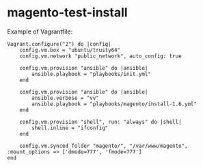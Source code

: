 magento-test-install
====================

Example of Vagrantfile:

    Vagrant.configure("2") do |config|
        config.vm.box = "ubuntu/trusty64"
        config.vm.network "public_network", auto_config: true
      
        config.vm.provision "ansible" do |ansible|
            ansible.playbook = "playbooks/init.yml"
        end
      
        config.vm.provision "ansible" do |ansible|
            ansible.verbose = "vv"
            ansible.playbook = "playbooks/magento/install-1.6.yml"
        end
      
        config.vm.provision "shell", run: "always" do |shell|
            shell.inline = "ifconfig"
        end
      
        config.vm.synced_folder "magento/", "/var/www/magento", :mount_options => ['dmode=777', 'fmode=777']
    end
